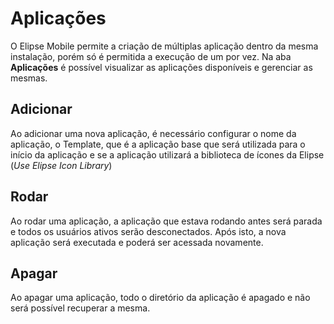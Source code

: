 # Aplicações

O Elipse Mobile permite a criação de múltiplas aplicação dentro da mesma instalação, porém só é permitida a execução de um por vez.
Na aba **Aplicações** é possível visualizar as aplicações disponíveis e gerenciar as mesmas.

## Adicionar

Ao adicionar uma nova aplicação, é necessário configurar o nome da aplicação, o Template, que é a aplicação base que será utilizada para o início da aplicação e se a aplicação utilizará a biblioteca de ícones da Elipse (*Use Elipse Icon Library*)

## Rodar

Ao rodar uma aplicação, a aplicação que estava rodando antes será parada e todos os usuários ativos serão desconectados. Após isto, a nova aplicação será executada e poderá ser acessada novamente.

## Apagar

Ao apagar uma aplicação, todo o diretório da aplicação é apagado e não será possível recuperar a mesma.

